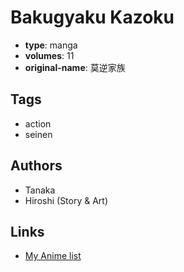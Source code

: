 # Bakugyaku Kazoku

-   **type**: manga
-   **volumes**: 11
-   **original-name**: 莫逆家族

## Tags

-   action
-   seinen

## Authors

-   Tanaka
-   Hiroshi (Story & Art)

## Links

-   [My Anime list](https://myanimelist.net/manga/29915/Bakugyaku_Kazoku)
